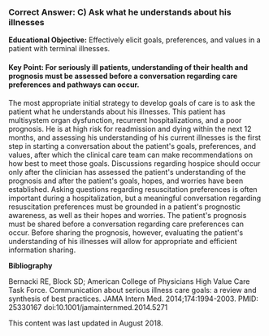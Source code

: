 
### Correct Answer: C) Ask what he understands about his illnesses 

**Educational Objective:** Effectively elicit goals, preferences, and values in a patient with terminal illnesses.

#### **Key Point:** For seriously ill patients, understanding of their health and prognosis must be assessed before a conversation regarding care preferences and pathways can occur.

The most appropriate initial strategy to develop goals of care is to ask the patient what he understands about his illnesses. This patient has multisystem organ dysfunction, recurrent hospitalizations, and a poor prognosis. He is at high risk for readmission and dying within the next 12 months, and assessing his understanding of his current illnesses is the first step in starting a conversation about the patient's goals, preferences, and values, after which the clinical care team can make recommendations on how best to meet those goals.
Discussions regarding hospice should occur only after the clinician has assessed the patient's understanding of the prognosis and after the patient's goals, hopes, and worries have been established.
Asking questions regarding resuscitation preferences is often important during a hospitalization, but a meaningful conversation regarding resuscitation preferences must be grounded in a patient's prognostic awareness, as well as their hopes and worries.
The patient's prognosis must be shared before a conversation regarding care preferences can occur. Before sharing the prognosis, however, evaluating the patient's understanding of his illnesses will allow for appropriate and efficient information sharing.

**Bibliography**

Bernacki RE, Block SD; American College of Physicians High Value Care Task Force. Communication about serious illness care goals: a review and synthesis of best practices. JAMA Intern Med. 2014;174:1994-2003. PMID: 25330167 doi:10.1001/jamainternmed.2014.5271

This content was last updated in August 2018.